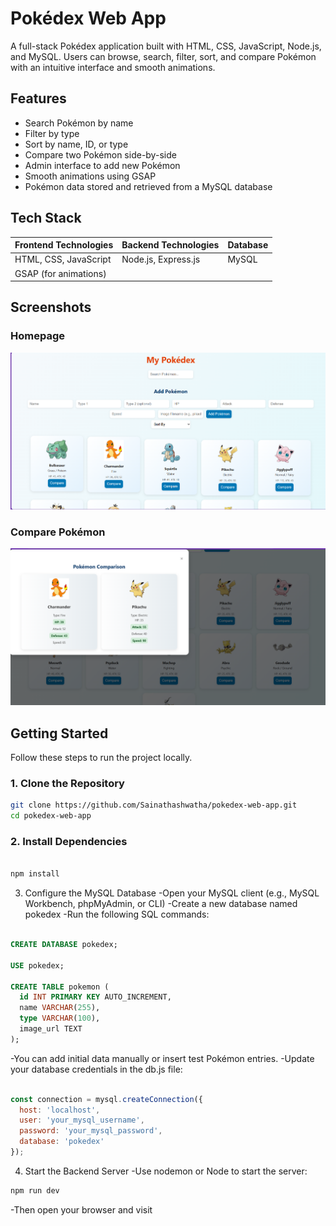 # Pokédex Web App

A full-stack Pokédex application built with HTML, CSS, JavaScript, Node.js, and MySQL. Users can browse, search, filter, sort, and compare Pokémon with an intuitive interface and smooth animations.

## Features

- Search Pokémon by name
- Filter by type
- Sort by name, ID, or type
- Compare two Pokémon side-by-side
- Admin interface to add new Pokémon
- Smooth animations using GSAP
- Pokémon data stored and retrieved from a MySQL database

## Tech Stack

| Frontend Technologies   | Backend Technologies | Database |
|--------------------------|----------------------|----------|
| HTML, CSS, JavaScript    | Node.js, Express.js  | MySQL    |
| GSAP (for animations)    |                      |          |

## Screenshots

### Homepage

![Homepage](./Backend/screenshots/Home.png)

### Compare Pokémon

![Compare](./Backend/screenshots/compare.png)

## Getting Started

Follow these steps to run the project locally.

### 1. Clone the Repository

```bash
git clone https://github.com/Sainathashwatha/pokedex-web-app.git
cd pokedex-web-app
```
### 2. Install Dependencies
```bash

npm install
```
3. Configure the MySQL Database
-Open your MySQL client (e.g., MySQL Workbench, phpMyAdmin, or CLI)
-Create a new database named pokedex
-Run the following SQL commands:
```sql

CREATE DATABASE pokedex;

USE pokedex;

CREATE TABLE pokemon (
  id INT PRIMARY KEY AUTO_INCREMENT,
  name VARCHAR(255),
  type VARCHAR(100),
  image_url TEXT
);
```
-You can add initial data manually or insert test Pokémon entries.
-Update your database credentials in the db.js file:
```js

const connection = mysql.createConnection({
  host: 'localhost',
  user: 'your_mysql_username',
  password: 'your_mysql_password',
  database: 'pokedex'
});
```
4. Start the Backend Server
-Use nodemon or Node to start the server:
```bash
npm run dev
```
-Then open your browser and visit

 
 
